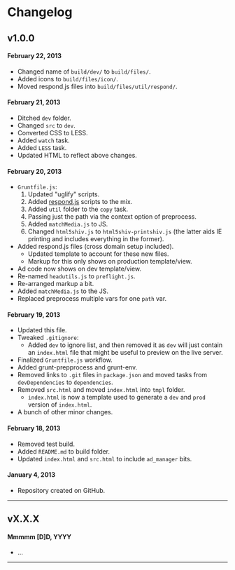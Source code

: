 # Changelog

## v1.0.0

#### February 22, 2013

* Changed name of `build/dev/` to `build/files/`.
* Added icons to `build/files/icon/`.
* Moved respond.js files into `build/files/util/respond/`.

#### February 21, 2013

* Ditched `dev` folder.
* Changed `src` to `dev`.
* Converted CSS to LESS.
* Added `watch` task.
* Added `LESS` task.
* Updated HTML to reflect above changes.

#### February 20, 2013

* `Gruntfile.js`:
	1. Updated "uglify" scripts.
	1. Added [respond.js](https://github.com/scottjehl/Respond) scripts to the mix.
	1. Added `util` folder to the `copy` task.
	1. Passing just the path via the context option of preprocess.
	1. Added `matchMedia.js` to JS.
	1. Changed `html5shiv.js` to `html5shiv-printshiv.js` (the latter aids IE printing and includes everything in the former).
* Added respond.js files (cross domain setup included).
	* Updated template to account for these new files.
	* Markup for this only shows on production template/view.
* Ad code now shows on dev template/view.
* Re-named `headutils.js` to `preflight.js`.
* Re-arranged markup a bit.
* Added `matchMedia.js` to the JS.
* Replaced preprocess multiple vars for one `path` var.

#### February 19, 2013

* Updated this file.
* Tweaked `.gitignore`:
	* Added `dev` to ignore list, and then removed it as `dev` will just contain an `index.html` file that might be useful to preview on the live server.
* Finalized `Gruntfile.js` workflow.
* Added grunt-prepprocess and grunt-env.
* Removed links to `.git` files in `package.json` and moved tasks from `devDependencies` to `dependencies`.
* Removed `src.html` and moved `index.html` into `tmpl` folder.
	* `index.html` is now a template used to generate a `dev` and `prod` version of `index.html`.
* A bunch of other minor changes.

#### February 18, 2013

* Removed test build.
* Added `README.md` to build folder.
* Updated `index.html` and `src.html` to include `ad_manager` bits.

#### January 4, 2013

* Repository created on GitHub.

---

## vX.X.X

#### Mmmmm [D]D, YYYY

* ...

---